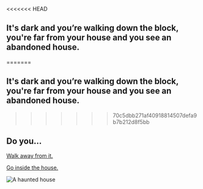 <<<<<<< HEAD
## It's dark and you’re walking down the block, you're far from your house and you see an abandoned house. 






=======
## It's dark and you’re walking down the block, you're far from your house and you see an abandoned house.
>>>>>>> 70c5dbb271af40918814507defa9b7b212d8f5bb
## Do you...


[Walk away from it.](mysterious-figure.md)

[Go inside the house.](creepy-noise.md)

![A haunted house](https://realtheatre.files.wordpress.com/2015/10/haunted_house.jpg)
